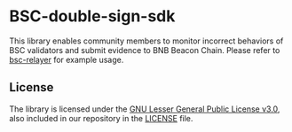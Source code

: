 # BSC-double-sign-sdk

This library enables community members to monitor incorrect behaviors of BSC validators and submit evidence to BNB Beacon Chain. Please refer to [bsc-relayer](https://github.com/binance-chain/bsc-relayer) for example usage.

## License

The library is licensed under the [GNU Lesser General Public License v3.0](https://www.gnu.org/licenses/lgpl-3.0.en.html),
also included in our repository in the [LICENSE](LICENSE) file.